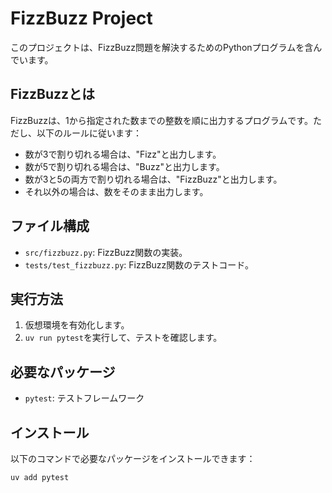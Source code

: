 # FizzBuzz Project

このプロジェクトは、FizzBuzz問題を解決するためのPythonプログラムを含んでいます。

## FizzBuzzとは

FizzBuzzは、1から指定された数までの整数を順に出力するプログラムです。ただし、以下のルールに従います：
- 数が3で割り切れる場合は、"Fizz"と出力します。
- 数が5で割り切れる場合は、"Buzz"と出力します。
- 数が3と5の両方で割り切れる場合は、"FizzBuzz"と出力します。
- それ以外の場合は、数をそのまま出力します。

## ファイル構成

- `src/fizzbuzz.py`: FizzBuzz関数の実装。
- `tests/test_fizzbuzz.py`: FizzBuzz関数のテストコード。

## 実行方法

1. 仮想環境を有効化します。
2. `uv run pytest`を実行して、テストを確認します。

## 必要なパッケージ

- `pytest`: テストフレームワーク

## インストール

以下のコマンドで必要なパッケージをインストールできます：

```bash
uv add pytest
```